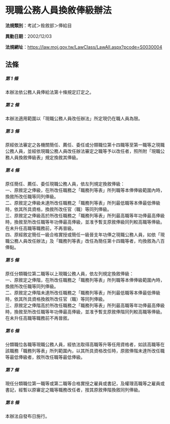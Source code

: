 # 現職公務人員換敘俸級辦法

**法規類別**：考試＞銓敘部＞俸給目       

**異動日期**：2002/12/03  

**法規網址**：https://law.moj.gov.tw/LawClass/LawAll.aspx?pcode=S0030004





## 法條
##### 第 1 條
本辦法依公務人員俸給法第十條規定訂定之。

##### 第 2 條
本辦法適用範圍以「現職公務人員改任辦法」所定現仍在職人員為限。

##### 第 3 條
原經依法審定之各機關簡任、薦任、委任或分類職位第十四職等至第一職等之現職公務人員，並經依現職公務人員改任辦法審定之職等予以改任者，照所附「現職公務人員換敘俸級表」規定換敘其俸級。

##### 第 4 條
原任簡任、薦任、委任現職公務人員，依左列規定換敘俸級：  
一、原敘定之俸級，在所改任職務之「職務列等表」所列職等本俸俸級範圍內時，換敘所改任職等同列俸級。  
二、原敘定之俸級未達所改任職務之「職務列等表」所列最低職等本俸最低俸級時，依其所具資格，換敘所改任官（職）等同列俸級。  
三、原敘定之俸級高於所改任職務之「職務列等表」所列最高職等年功俸最高俸級時，換敘至所改任職等年功俸最高俸級，並准予暫支原敘俸級同列較高職等俸級。在未升任高職等職務前，不再晉級。  
四、原經敘定簡任一級合格實授或簡任一級晉支年功俸之現職公務人員，如依「現職公務人員改任辦法」及「職務列等表」改任為簡任第十四職等者，均換敘為八百俸點。  

##### 第 5 條
原任分類職位第二職等以上現職公務人員，依左列規定換敘俸級：  
一、原敘定之俸階，在所改任職務之「職務列等表」所列職等本俸俸級範圍內時，換敘所改任職等同列俸級。  
二、原敘定之俸階未達所改任職務之「職務列等表」所列最低職等本俸最低俸級時，依其所具資格換敘所改任官（職）等同列俸級。  
三、原敘定之俸階高於所改任職務之「職務列等表」所列最高職等年功俸最高俸級時，換敘至所改任職等年功俸最高俸級，並准予暫支原敘俸階同列較高職等俸級。在未升任高職等職務前不再晉敘。  

##### 第 6 條
分類職位各職等現職公務人員，經依法取得高職等升等任用資格者，如該高職等在該職務「職務列等表」所列範圍內，以其所具資格改任時，原敘俸階未達所改任職等最低俸級者，敘所改任職等最低俸級。

##### 第 7 條
現任分類職位第一職等或第二職等合格實授之雇員或書記，及權理高職等之雇員或書記，經暫以原審定之職等職務改任者，按其原敘俸階換敘同列俸級。

##### 第 8 條
本辦法自發布日施行。


